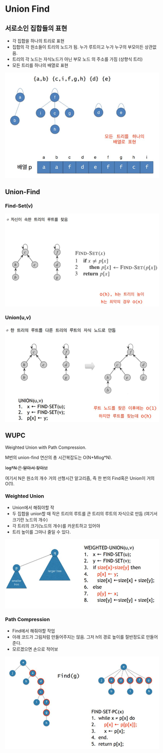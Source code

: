# Union Find

## 서로소인 집합들의 표현

* 각 집합을 하나의 트리로 표현
* 집합의 각 원소들이 트리의 노드가 됨. 누가 루트이고 누가 누구의 부모이든 상관없음.
* 트리의 각 노드는 자식노드가 아닌 부모 노드 의 주소를 가짐 \(상향식 트리\)
* 모든 트리를 하나의 배열로 표현

![](../../../../../.gitbook/assets/disjointset.JPG)

## 

## Union-Find

### Find-Set\(v\)

![](../../../../../.gitbook/assets/findset-v.JPG)

### Union\(u,v\)

![](../../../../../.gitbook/assets/union-u-v.JPG)

### 

## WUPC

Weighted Union with Path Compression.

M번의 union-find 연산의 총 시간복잡도는 O\(N+Mlog\*N\). 

l~~og\*N 은 알아서 찾아보~~

여기서 N은 원소의 개수 거의 선형시간 알고리즘, 즉 한 번의 Find혹은 Union이 거의 O\(1\).

### Weighted Union

* Union에서 해줘야할 작
* 두 집합을 union할 때 작은 트리의 루트를 큰 트리의 루트의 자식으로 만듬 \(여기서 크기란 노드의 개수\) 
* 각 트리의 크기\(노드의 개수\)를 카운트하고 있어야 
* 트리 높이를 그마나 줄일 수 있다.

![&#xC774;&#xAC70; p\[x\]=y, p\[y\]=x &#xBC14;&#xB00C;&#xC5C8;&#xB124;](../../../../../.gitbook/assets/weightunion.JPG)

### 

### Path Compression

* Find에서 해줘야할 작업
* 아래 코드가 그림처럼 만들어주지는 않음. 그저 h의 경로 높이를 절반정도로 만들어준다.
* 모르겠으면 손으로 적어보

![](../../../../../.gitbook/assets/path_compression.JPG)





